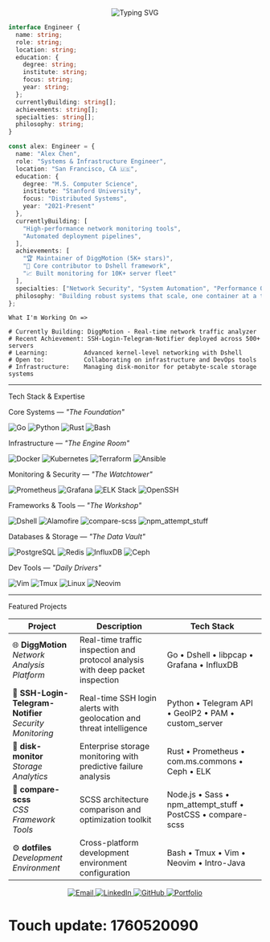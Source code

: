 <div align="center">
  <img src="https://readme-typing-svg.herokuapp.com?font=Fira+Code&size=28&duration=3000&pause=1000&color=00D9FF&center=true&vCenter=true&width=700&lines=Hey+there!+I'm+Alex;Systems+Engineering+Specialist;DevOps+%26+Infrastructure+Engineer;Open+Source+Contributor;Building+Scalable+Systems;Automation+Enthusiast" alt="Typing SVG" />
</div>

```ts
interface Engineer {
  name: string;
  role: string;
  location: string;
  education: {
    degree: string;
    institute: string;
    focus: string;
    year: string;
  };
  currentlyBuilding: string[];
  achievements: string[];
  specialties: string[];
  philosophy: string;
}

const alex: Engineer = {
  name: "Alex Chen",
  role: "Systems & Infrastructure Engineer",
  location: "San Francisco, CA 🇺🇸",
  education: {
    degree: "M.S. Computer Science",
    institute: "Stanford University",
    focus: "Distributed Systems",
    year: "2021-Present"
  },
  currentlyBuilding: [
    "High-performance network monitoring tools",
    "Automated deployment pipelines", 
  ],
  achievements: [
    "🏆 Maintainer of DiggMotion (5K+ stars)",
    "🔧 Core contributor to Dshell framework",
    "📈 Built monitoring for 10K+ server fleet"
  ],
  specialties: ["Network Security", "System Automation", "Performance Optimization", "Open Source"],
  philosophy: "Building robust systems that scale, one container at a time! 🚀🔧"
};
```

```text
What I'm Working On =>

# Currently Building: DiggMotion - Real-time network traffic analyzer
# Recent Achievement: SSH-Login-Telegram-Notifier deployed across 500+ servers
# Learning:          Advanced kernel-level networking with Dshell
# Open to:           Collaborating on infrastructure and DevOps tools
# Infrastructure:    Managing disk-monitor for petabyte-scale storage systems
```

<hr>

Tech Stack & Expertise </br>

Core Systems — *"The Foundation"*
<p>
<img src="https://img.shields.io/badge/Go-00ADD8?style=for-the-badge&logo=go&logoColor=white" alt="Go"/>
<img src="https://img.shields.io/badge/Python-3776AB?style=for-the-badge&logo=python&logoColor=white" alt="Python"/>
<img src="https://img.shields.io/badge/Rust-000000?style=for-the-badge&logo=rust&logoColor=white" alt="Rust"/>
<img src="https://img.shields.io/badge/Bash-4EAA25?style=for-the-badge&logo=gnu-bash&logoColor=white" alt="Bash"/>
</p>

Infrastructure — *"The Engine Room"*
<p>
<img src="https://img.shields.io/badge/Docker-2496ED?style=for-the-badge&logo=docker&logoColor=white" alt="Docker"/>
<img src="https://img.shields.io/badge/Kubernetes-326CE5?style=for-the-badge&logo=kubernetes&logoColor=white" alt="Kubernetes"/>
<img src="https://img.shields.io/badge/Terraform-7B42BC?style=for-the-badge&logo=terraform&logoColor=white" alt="Terraform"/>
<img src="https://img.shields.io/badge/Ansible-EE0000?style=for-the-badge&logo=ansible&logoColor=white" alt="Ansible"/>
</p>

Monitoring & Security — *"The Watchtower"* 
<p>
<img src="https://img.shields.io/badge/Prometheus-E6522C?style=for-the-badge&logo=prometheus&logoColor=white" alt="Prometheus"/>
<img src="https://img.shields.io/badge/Grafana-F46800?style=for-the-badge&logo=grafana&logoColor=white" alt="Grafana"/>
<img src="https://img.shields.io/badge/ELK-005571?style=for-the-badge&logo=elastic&logoColor=white" alt="ELK Stack"/>
<img src="https://img.shields.io/badge/OpenSSH-000000?style=for-the-badge&logo=openssh&logoColor=white" alt="OpenSSH"/>
</p>

Frameworks & Tools — *"The Workshop"*  
<p>
<img src="https://img.shields.io/badge/Dshell-FF6B6B?style=for-the-badge&logo=vectorworks&logoColor=white" alt="Dshell"/>
<img src="https://img.shields.io/badge/Alamofire-FF4500?style=for-the-badge&logo=swift&logoColor=white" alt="Alamofire"/>
<img src="https://img.shields.io/badge/compare--scss-CC6699?style=for-the-badge&logo=sass&logoColor=white" alt="compare-scss"/>
<img src="https://img.shields.io/badge/npm_attempt_stuff-CB3837?style=for-the-badge&logo=npm&logoColor=white" alt="npm_attempt_stuff"/>
</p>

Databases & Storage — *"The Data Vault"*  
<p>
<img src="https://img.shields.io/badge/PostgreSQL-316192?style=for-the-badge&logo=postgresql&logoColor=white" alt="PostgreSQL"/>
<img src="https://img.shields.io/badge/Redis-DC382D?style=for-the-badge&logo=redis&logoColor=white" alt="Redis"/>
<img src="https://img.shields.io/badge/InfluxDB-22ADF6?style=for-the-badge&logo=influxdb&logoColor=white" alt="InfluxDB"/>
<img src="https://img.shields.io/badge/Ceph-EF5A55?style=for-the-badge&logo=ceph&logoColor=white" alt="Ceph"/>
</p>

Dev Tools — *"Daily Drivers"*  
<p>
<img src="https://img.shields.io/badge/Vim-019733?style=for-the-badge&logo=vim&logoColor=white" alt="Vim"/>
<img src="https://img.shields.io/badge/Tmux-1BB91F?style=for-the-badge&logo=tmux&logoColor=white" alt="Tmux"/>
<img src="https://img.shields.io/badge/Linux-FCC624?style=for-the-badge&logo=linux&logoColor=black" alt="Linux"/>
<img src="https://img.shields.io/badge/Neovim-57A143?style=for-the-badge&logo=neovim&logoColor=white" alt="Neovim"/>
</p>

<hr>

Featured Projects 

| Project | Description | Tech Stack |
|---------|-------------|------------|
| 🌐 **DiggMotion** <br> *Network Analysis Platform* | Real-time traffic inspection and protocol analysis with deep packet inspection | Go • Dshell • libpcap • Grafana • InfluxDB |
| 🔐 **SSH-Login-Telegram-Notifier** <br> *Security Monitoring* | Real-time SSH login alerts with geolocation and threat intelligence | Python • Telegram API • GeoIP2 • PAM • custom_server |
| 💾 **disk-monitor** <br> *Storage Analytics* | Enterprise storage monitoring with predictive failure analysis | Rust • Prometheus • com.ms.commons • Ceph • ELK |
| 🎨 **compare-scss** <br> *CSS Framework Tools* | SCSS architecture comparison and optimization toolkit | Node.js • Sass • npm_attempt_stuff • PostCSS • compare-scss |
| ⚙️ **dotfiles** <br> *Development Environment* | Cross-platform development environment configuration | Bash • Tmux • Vim • Neovim • Intro-Java |

<div align="center">
  <a href="mailto:alex.chen@example.com">
    <img src="https://img.shields.io/badge/Gmail-D14836?style=for-the-badge&logo=gmail&logoColor=white" alt="Email"/>
  </a>
  <a href="https://linkedin.com/in/al1lexchen">
    <img src="https://img.shields.io/badge/LinkedIn-0077B5?style=for-the-badge&logo=linkedin&logoColor=white" alt="LinkedIn"/>
  </a>
  <a href="https://github.com/al1exchen">
    <img src="https://img.shields.io/badge/GitHub-100000?style=for-the-badge&logo=github&logoColor=white" alt="GitHub"/>
  </a>
  <a href="https://all1exc1hen.dev">
    <img src="https://img.shields.io/badge/Portfolio-FF5722?style=for-the-badge&logo=google-chrome&logoColor=white" alt="Portfolio"/>
  </a>
</div>

# Touch update: 1760520090
